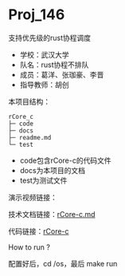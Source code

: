 # Proj_146
支持优先级的rust协程调度
* 学校：武汉大学
* 队名：rust协程不排队
* 成员：葛洋、张珈豪、李晋
* 指导教师：胡创

本项目结构：
```
rCore_c
├─ code
├─ docs
├─ readme.md
└─ test
```
* code包含rCore-c的代码文件
* docs为本项目的文档
* test为测试文件

演示视频链接：


技术文档链接：[rCore-c.md](./docs/rCore-c.md)

代码链接：[rCore-c](./code)

How to run ?

配置好后，cd /os，最后 make run